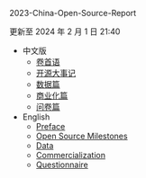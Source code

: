 2023-China-Open-Source-Report


更新至 2024 年 2 月 1 日 21:40

- 中文版
  - [卷首语](./preface.md)
  - [开源大事记](./open-source-milestones.md)
  - [数据篇](./data.md)
  - [商业化篇](./commercialization.md)
  - [问卷篇](./questionnaire.md)
- English
  - [Preface](./en/preface.md)
  - [Open Source Milestones](./en/open-source-milestones.md)
  - [Data](./en/data.md)
  - [Commercialization](./en/commercialization.md)
  - [Questionnaire](./en/questionnaire.md)
